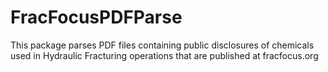 FracFocusPDFParse
========================

This package parses PDF files containing public disclosures of chemicals used in Hydraulic Fracturing operations that are published at fracfocus.org

